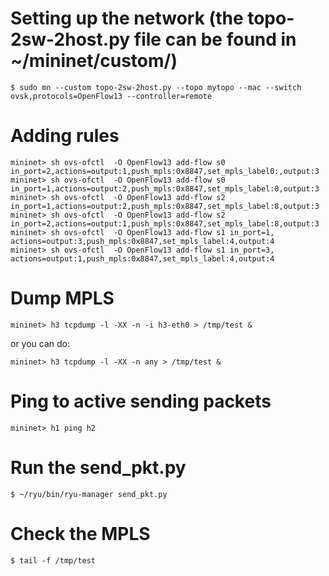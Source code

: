 
# Setting up the network (the topo-2sw-2host.py file can be found in ~/mininet/custom/)
```
$ sudo mn --custom topo-2sw-2host.py --topo mytopo --mac --switch ovsk,protocols=OpenFlow13 --controller=remote

```

# Adding rules
```
mininet> sh ovs-ofctl  -O OpenFlow13 add-flow s0 in_port=2,actions=output:1,push_mpls:0x8847,set_mpls_label0:,output:3
mininet> sh ovs-ofctl  -O OpenFlow13 add-flow s0 in_port=1,actions=output:2,push_mpls:0x8847,set_mpls_label:0,output:3
mininet> sh ovs-ofctl  -O OpenFlow13 add-flow s2 in_port=1,actions=output:2,push_mpls:0x8847,set_mpls_label:8,output:3
mininet> sh ovs-ofctl  -O OpenFlow13 add-flow s2 in_port=2,actions=output:1,push_mpls:0x8847,set_mpls_label:8,output:3
mininet> sh ovs-ofctl  -O OpenFlow13 add-flow s1 in_port=1, actions=output:3,push_mpls:0x8847,set_mpls_label:4,output:4
mininet> sh ovs-ofctl  -O OpenFlow13 add-flow s1 in_port=3, actions=output:1,push_mpls:0x8847,set_mpls_label:4,output:4

```
# Dump MPLS
```
mininet> h3 tcpdump -l -XX -n -i h3-eth0 > /tmp/test &

```
or you can do:

```
mininet> h3 tcpdump -l -XX -n any > /tmp/test &

```

# Ping to active sending packets
```
mininet> h1 ping h2

```

# Run the send_pkt.py
```
$ ~/ryu/bin/ryu-manager send_pkt.py

```

# Check the MPLS
```
$ tail -f /tmp/test

```
